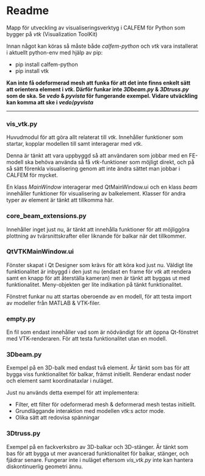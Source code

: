 # Readme

Mapp för utveckling av visualiseringsverktyg i CALFEM för Python som bygger på *vtk* (Visualization ToolKit)

Innan något kan köras så måste både *calfem-python* och *vtk* vara installerat i aktuellt python-env med hjälp av pip:

- pip install calfem-python
- pip install vtk

**Kan inte få odeformerad mesh att funka för att det inte finns enkelt sätt att orientera element i _vtk_. Därför funkar inte _3Dbeam.py_ & _3Dtruss.py_ som de ska. Se _vedo_ & _pyvista_ för fungerande exempel. Vidare utväckling kan komma att ske i _vedo_/_pyvista_**

------

### vis_vtk.py

Huvudmodul för att göra allt relaterat till *vtk*. Innehåller funktioner som startar, kopplar modellen till samt interagerar med *vtk*.

Denna är tänkt att vara uppbyggd så att användaren som jobbar med en FE-modell ska behöva använda så få *vtk*-funktioner som möjligt direkt, och på så sätt förenkla visualisering genom att inte ändra sättet man jobbar i CALFEM för mycket.

En klass *MainWindow* interagerar med QtMainWindow.ui och en klass *beam* innehåller funktioner för visualisering av balkelement. Klasser för andra typer av element är tänkt att tillkomma här.

### core_beam_extensions.py

Innehåller inget just nu, är tänkt att innehålla funktioner för att möjliggöra plottning av tvärsnittskrafter eller liknande för balkar när det tillkommer.

### QtVTKMainWindow.ui

Fönster skapat i Qt Designer som krävs för att köra kod just nu. Väldigt lite funktionalitet är inbyggd i den just nu (endast en frame för *vtk* att rendera samt en knapp för att återställa kameran) men är tänkt att byggas ut med funktionalitet. Meny-objekten ger lite indikation på tänkt funktionalitet.

Fönstret funkar nu att startas oberoende av en modell, för att testa import av modeller från MATLAB & VTK-filer.

### empty.py

En fil som endast innehåller vad som är nödvändigt för att öppna Qt-fönstret med VTK-renderaren. För att testa funktionalitet utan en modell.

### 3Dbeam.py

Exempel på en 3D-balk med endast två element. Är tänkt som bas för att bygga viss funktionalitet för balkar, främst initiellt. Renderar endast noder och element samt koordinataxlar i nuläget.

Just nu används detta exempel för att implementera:

- Filter, ett filter för odeformerad mesh & deformerad mesh testas initiellt.
- Grundläggande interaktion med modellen *vtk*:s actor mode.
- Olika sätt att redovisa spänningar

### 3Dtruss.py

Exempel på en fackverksbro av 3D-balkar och 3D-stänger. Är tänkt som bas för att bygga ut mer avancerad funktionalitet för balkar, stänger, och fjädrar senare. Fungerar inte i nuläget eftersom *vis_vtk.py* inte kan hantera diskontinuerlig geometri ännu.
